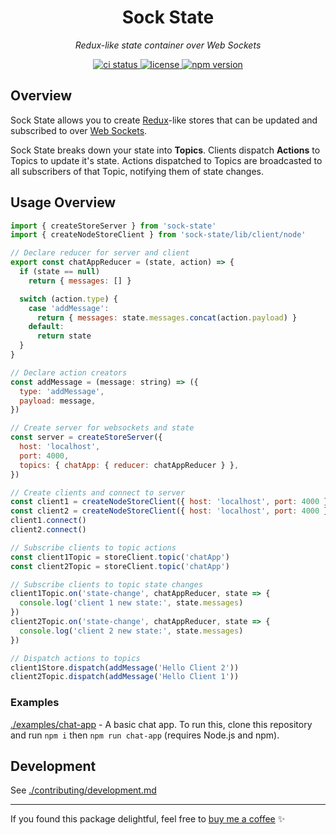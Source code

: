 <h1 align="center">Sock State</h1>
<p align="center">
  <em>Redux-like state container over Web Sockets</em>
</p>

<p align="center">
  <a href="https://github.com/samhuk/sock-state/actions/workflows/ci.yaml/badge.svg" target="_blank">
    <img src="https://github.com/samhuk/sock-state/actions/workflows/ci.yaml/badge.svg" alt="ci status" />
  </a>
  <a href="https://img.shields.io/badge/License-MIT-green.svg" target="_blank">
    <img src="https://img.shields.io/badge/License-MIT-green.svg" alt="license" />
  </a>
  <a href="https://badge.fury.io/js/sock-state.svg" target="_blank">
    <img src="https://badge.fury.io/js/sock-state.svg" alt="npm version" />
  </a>
</p>

## Overview

Sock State allows you to create [Redux](https://redux.js.org/)-like stores that can be updated and subscribed to over [Web Sockets](https://developer.mozilla.org/en-US/docs/Web/API/WebSockets_API).

Sock State breaks down your state into **Topics**. Clients dispatch **Actions** to Topics to update it's state. Actions dispatched to Topics are broadcasted to all subscribers of that Topic, notifying them of state changes.

## Usage Overview

```js
import { createStoreServer } from 'sock-state'
import { createNodeStoreClient } from 'sock-state/lib/client/node'

// Declare reducer for server and client
export const chatAppReducer = (state, action) => {
  if (state == null)
    return { messages: [] }

  switch (action.type) {
    case 'addMessage':
      return { messages: state.messages.concat(action.payload) }
    default:
      return state
  }
}

// Declare action creators
const addMessage = (message: string) => ({
  type: 'addMessage',
  payload: message,
})

// Create server for websockets and state
const server = createStoreServer({
  host: 'localhost',
  port: 4000,
  topics: { chatApp: { reducer: chatAppReducer } },
})

// Create clients and connect to server
const client1 = createNodeStoreClient({ host: 'localhost', port: 4000 })
const client2 = createNodeStoreClient({ host: 'localhost', port: 4000 })
client1.connect()
client2.connect()

// Subscribe clients to topic actions
const client1Topic = storeClient.topic('chatApp')
const client2Topic = storeClient.topic('chatApp')

// Subscribe clients to topic state changes
client1Topic.on('state-change', chatAppReducer, state => {
  console.log('client 1 new state:', state.messages)
})
client2Topic.on('state-change', chatAppReducer, state => {
  console.log('client 2 new state:', state.messages)
})

// Dispatch actions to topics
client1Store.dispatch(addMessage('Hello Client 2'))
client2Topic.dispatch(addMessage('Hello Client 1'))
```

### Examples

[./examples/chat-app](./examples/chat-app) - A basic chat app. To run this, clone this repository and run `npm i` then `npm run chat-app` (requires Node.js and npm).

## Development

See [./contributing/development.md](./contributing/development.md)

---

If you found this package delightful, feel free to [buy me a coffee](https://www.buymeacoffee.com/samhuk) ✨

